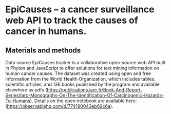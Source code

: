 # EpiCauses – a cancer surveillance web API to track the causes of cancer in humans.

## Materials and methods
Data source
EpiCauses tracker is a collaborative open-source web API built in Phyton and JavaScript to offer solutions for text mining information on human cancer causes. The dataset was created using open and free information from the World Health Organization, which includes tables, scientific articles,  and 136 books published by the program and available elsewhere as pdfs (https://publications.iarc.fr/Book-And-Report-Series/Iarc-Monographs-On-The-Identification-Of-Carcinogenic-Hazards-To-Humans). 
Details on the open notebook are available here: (https://observablehq.com/d/774190043eb69c6a).

